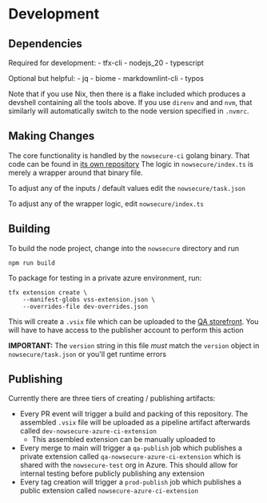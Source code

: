 # Development

## Dependencies

Required for development:
    - tfx-cli
    - nodejs_20
    - typescript

Optional but helpful:
    - jq
    - biome
    - markdownlint-cli
    - typos

Note that if you use Nix, then there is a flake included which produces a devshell containing all the tools above.
If you use `direnv` and and `nvm`, that similarly will automatically switch to the node version specified in `.nvmrc`.

## Making Changes

The core functionality is handled by the `nowsecure-ci` golang binary. That code can be found in [its own repository](https://github.com/nowsecure/nowsecure-ci)
The logic in `nowsecure/index.ts` is merely a wrapper around that binary file.

To adjust any of the inputs / default values edit the `nowsecure/task.json`

To adjust any of the wrapper logic, edit `nowsecure/index.ts`

## Building

To build the node project, change into the `nowsecure` directory and run

```shell
npm run build
```

To package for testing in a private azure environment, run:

``` shell
tfx extension create \
    --manifest-globs vss-extension.json \
    --overrides-file dev-overrides.json
```

This will create a `.vsix` file which can be uploaded to the [QA storefront](https://marketplace.visualstudio.com/manage/publishers/qa-nowsecure).
You will have to have access to the publisher account to perform this action

**IMPORTANT:** The `version` string in this file _must_ match the `version` object in `nowsecure/task.json` or you'll get runtime errors

## Publishing

Currently there are three tiers of creating / publishing artifacts:

- Every PR event will trigger a build and packing of this repository.
The assembled `.vsix` file will be uploaded as a pipeline artifact afterwards called `dev-nowsecure-azure-ci-extension`
  - This assembled extension can be manually uploaded to
- Every merge to main will trigger a `qa-publish` job which publishes a private extension called `qa-nowsecure-azure-ci-extension` which is shared with the `nowsecure-test` org in Azure.
This should allow for internal testing before publicly publishing any extension
- Every tag creation will trigger a `prod-publish` job which publishes a public extension called `nowsecure-azure-ci-extension`
